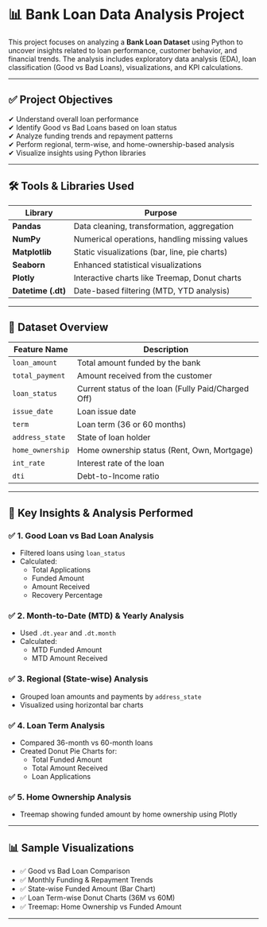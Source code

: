 # 📊 Bank Loan Data Analysis Project

This project focuses on analyzing a **Bank Loan Dataset** using Python to uncover insights related to loan performance, customer behavior, and financial trends. The analysis includes exploratory data analysis (EDA), loan classification (Good vs Bad Loans), visualizations, and KPI calculations.

---

## ✅ Project Objectives

✔ Understand overall loan performance  
✔ Identify Good vs Bad Loans based on loan status  
✔ Analyze funding trends and repayment patterns  
✔ Perform regional, term-wise, and home-ownership-based analysis  
✔ Visualize insights using Python libraries  

---

## 🛠️ Tools & Libraries Used

| Library     | Purpose |
|-------------|------------------------------------------------|
| **Pandas**  | Data cleaning, transformation, aggregation     |
| **NumPy**   | Numerical operations, handling missing values  |
| **Matplotlib** | Static visualizations (bar, line, pie charts) |
| **Seaborn** | Enhanced statistical visualizations            |
| **Plotly**  | Interactive charts like Treemap, Donut charts  |
| **Datetime (.dt)** | Date-based filtering (MTD, YTD analysis) |

---

## 📁 Dataset Overview

| Feature Name     | Description |
|------------------|-------------|
| `loan_amount`    | Total amount funded by the bank |
| `total_payment`  | Amount received from the customer |
| `loan_status`    | Current status of the loan (Fully Paid/Charged Off) |
| `issue_date`     | Loan issue date |
| `term`           | Loan term (36 or 60 months) |
| `address_state`  | State of loan holder |
| `home_ownership` | Home ownership status (Rent, Own, Mortgage) |
| `int_rate`       | Interest rate of the loan |
| `dti`            | Debt-to-Income ratio |

---

## 📌 Key Insights & Analysis Performed

### ✅ 1. **Good Loan vs Bad Loan Analysis**
- Filtered loans using `loan_status`
- Calculated:
  - Total Applications  
  - Funded Amount  
  - Amount Received  
  - Recovery Percentage  

### ✅ 2. **Month-to-Date (MTD) & Yearly Analysis**
- Used `.dt.year` and `.dt.month`  
- Calculated:
  - MTD Funded Amount  
  - MTD Amount Received  

### ✅ 3. **Regional (State-wise) Analysis**
- Grouped loan amounts and payments by `address_state`
- Visualized using horizontal bar charts

### ✅ 4. **Loan Term Analysis**
- Compared 36-month vs 60-month loans
- Created Donut Pie Charts for:
  - Total Funded Amount  
  - Total Amount Received  
  - Loan Applications  

### ✅ 5. **Home Ownership Analysis**
- Treemap showing funded amount by home ownership using Plotly

---

## 📊 Sample Visualizations

- ✅ Good vs Bad Loan Comparison  
- ✅ Monthly Funding & Repayment Trends  
- ✅ State-wise Funded Amount (Bar Chart)  
- ✅ Loan Term-wise Donut Charts (36M vs 60M)  
- ✅ Treemap: Home Ownership vs Funded Amount  

---
